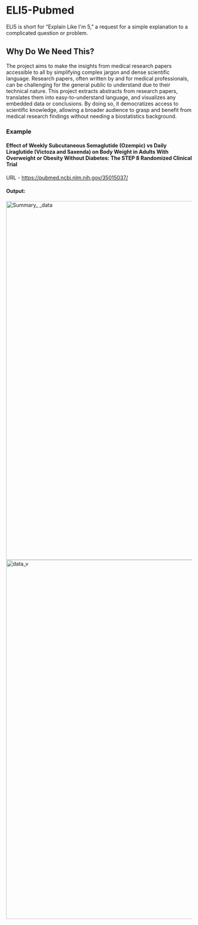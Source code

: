 # ELI5-Pubmed

ELI5 is short for “Explain Like I'm 5,” a request for a simple explanation to a complicated question or problem.

## Why Do We Need This? 
The project aims to make the insights from medical research papers accessible to all by simplifying complex jargon and dense scientific language. Research papers, often written by and for medical professionals, can be challenging for the general public to understand due to their technical nature. This project extracts abstracts from research papers, translates them into easy-to-understand language, and visualizes any embedded data or conclusions. By doing so, it democratizes access to scientific knowledge, allowing a broader audience to grasp and benefit from medical research findings without needing a biostatistics background. 

### Example 
#### Effect of Weekly Subcutaneous Semaglutide (Ozempic) vs Daily Liraglutide (Victoza and Saxenda) on Body Weight in Adults With Overweight or Obesity Without Diabetes: The STEP 8 Randomized Clinical Trial 
URL - https://pubmed.ncbi.nlm.nih.gov/35015037/

#### Output: 
<img width="970" alt="Summary_ _data" src="https://github.com/akshayysinngh/ELI5-Pubmed/assets/91548001/bb6e52ec-0f2f-4669-aaa5-caaaea3cc16d">
<img width="971" alt="data_v" src="https://github.com/akshayysinngh/ELI5-Pubmed/assets/91548001/891f4e8b-c99c-4d2f-b127-f54918aa1da2">
